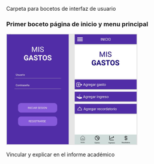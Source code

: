 Carpeta para bocetos de interfaz de usuario

<h3>Primer boceto página de inicio y menu principal</h3>

<img src="./images/inicio_y_menu.JPG"
        alt="Primer boceto inicio y menu"
        width="350"/>
        
Vincular y explicar en el informe académico


